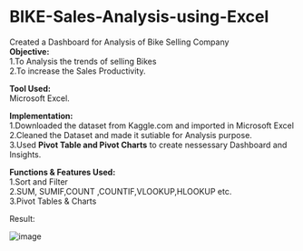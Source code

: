 # BIKE-Sales-Analysis-using-Excel

Created a Dashboard for Analysis of Bike Selling Company</br>
<b>Objective:</br></b>
1.To Analysis the trends of selling Bikes</br>
2.To increase the Sales Productivity.</br>

<b>Tool Used:</br></b>
Microsoft Excel.</br>

<b>Implementation: </br></b>
1.Downloaded the dataset from Kaggle.com and imported in Microsoft Excel</br>
2.Cleaned the Dataset and made it sutiable for Analysis purpose.</br>
3.Used <b>Pivot Table and Pivot Charts</b> to create nessessary Dashboard and Insights.</br>

<b>Functions & Features Used:</br></b>
1.Sort and Filter </br>
2.SUM, SUMIF,COUNT ,COUNTIF,VLOOKUP,HLOOKUP etc.</br>
3.Pivot Tables & Charts

Result:

![image](https://user-images.githubusercontent.com/111983642/189495101-3c95af5b-b8af-4723-b2d8-6e0336f6f00b.png)
